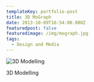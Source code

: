 ```yaml
---
templateKey: portfolio-post
title: 3D MoGraph
date: 2013-10-09T16:54:00.000Z
featuredpost: false
featuredimage: /img/mograph.jpg
tags:
  - Design and Media
---
```

![3D Modelling](/img/mograph.jpg "3D Modelling")

3D Modelling